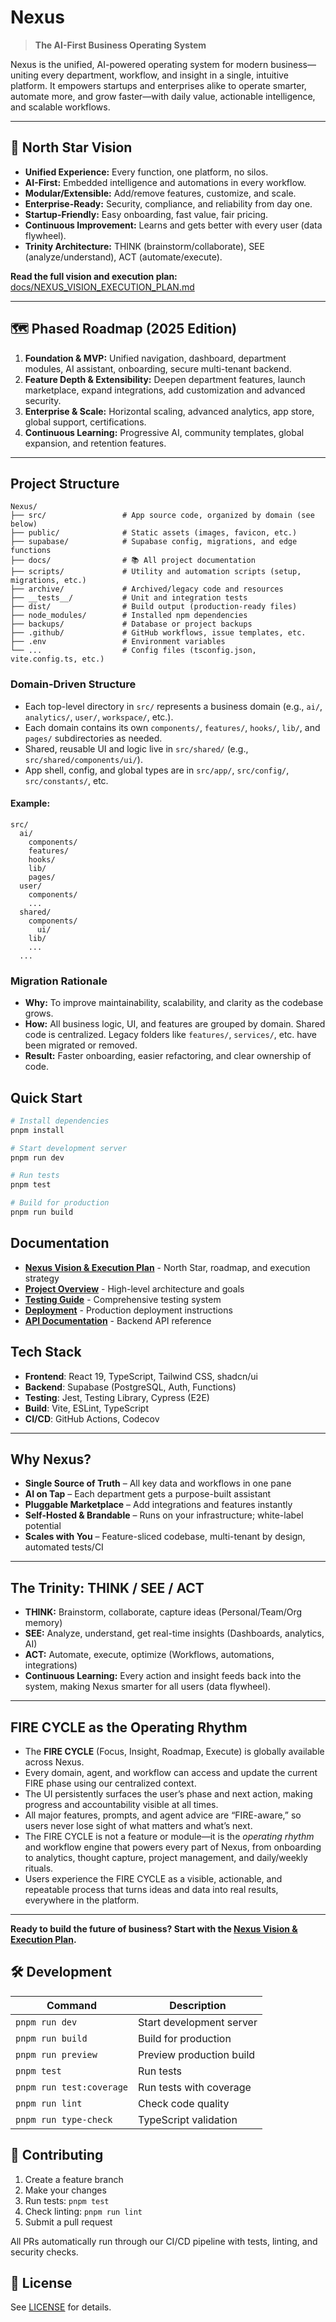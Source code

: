 # Nexus

> **The AI-First Business Operating System**

Nexus is the unified, AI-powered operating system for modern business—uniting every department, workflow, and insight in a single, intuitive platform. It empowers startups and enterprises alike to operate smarter, automate more, and grow faster—with daily value, actionable intelligence, and scalable workflows.

---

## 🚀 North Star Vision

- **Unified Experience:** Every function, one platform, no silos.
- **AI-First:** Embedded intelligence and automations in every workflow.
- **Modular/Extensible:** Add/remove features, customize, and scale.
- **Enterprise-Ready:** Security, compliance, and reliability from day one.
- **Startup-Friendly:** Easy onboarding, fast value, fair pricing.
- **Continuous Improvement:** Learns and gets better with every user (data flywheel).
- **Trinity Architecture:** THINK (brainstorm/collaborate), SEE (analyze/understand), ACT (automate/execute).

**Read the full vision and execution plan:** [docs/NEXUS_VISION_EXECUTION_PLAN.md](./docs/NEXUS_VISION_EXECUTION_PLAN.md)

---

## 🗺️ Phased Roadmap (2025 Edition)

1. **Foundation & MVP:** Unified navigation, dashboard, department modules, AI assistant, onboarding, secure multi-tenant backend.
2. **Feature Depth & Extensibility:** Deepen department features, launch marketplace, expand integrations, add customization and advanced security.
3. **Enterprise & Scale:** Horizontal scaling, advanced analytics, app store, global support, certifications.
4. **Continuous Learning:** Progressive AI, community templates, global expansion, and retention features.

---

## Project Structure

```
Nexus/
├── src/                 # App source code, organized by domain (see below)
├── public/              # Static assets (images, favicon, etc.)
├── supabase/            # Supabase config, migrations, and edge functions
├── docs/                # 📚 All project documentation
├── scripts/             # Utility and automation scripts (setup, migrations, etc.)
├── archive/             # Archived/legacy code and resources
├── __tests__/           # Unit and integration tests
├── dist/                # Build output (production-ready files)
├── node_modules/        # Installed npm dependencies
├── backups/             # Database or project backups
├── .github/             # GitHub workflows, issue templates, etc.
├── .env                 # Environment variables
└── ...                  # Config files (tsconfig.json, vite.config.ts, etc.)
```

### Domain-Driven Structure

- Each top-level directory in `src/` represents a business domain (e.g., `ai/`, `analytics/`, `user/`, `workspace/`, etc.).
- Each domain contains its own `components/`, `features/`, `hooks/`, `lib/`, and `pages/` subdirectories as needed.
- Shared, reusable UI and logic live in `src/shared/` (e.g., `src/shared/components/ui/`).
- App shell, config, and global types are in `src/app/`, `src/config/`, `src/constants/`, etc.

#### Example:
```
src/
  ai/
    components/
    features/
    hooks/
    lib/
    pages/
  user/
    components/
    ...
  shared/
    components/
      ui/
    lib/
    ...
  ...
```

### Migration Rationale

- **Why:** To improve maintainability, scalability, and clarity as the codebase grows.
- **How:** All business logic, UI, and features are grouped by domain. Shared code is centralized. Legacy folders like `features/`, `services/`, etc. have been migrated or removed.
- **Result:** Faster onboarding, easier refactoring, and clear ownership of code.

## Quick Start

```bash
# Install dependencies
pnpm install

# Start development server
pnpm run dev

# Run tests
pnpm test

# Build for production
pnpm run build
```

## Documentation

- **[Nexus Vision & Execution Plan](docs/NEXUS_VISION_EXECUTION_PLAN.md)** - North Star, roadmap, and execution strategy
- **[Project Overview](docs/PROJECT_OVERVIEW.md)** - High-level architecture and goals
- **[Testing Guide](docs/testing/TESTING_CHECKLIST.md)** - Comprehensive testing system
- **[Deployment](docs/deployment/DEPLOYMENT.md)** - Production deployment instructions
- **[API Documentation](docs/api.md)** - Backend API reference

## Tech Stack

- **Frontend**: React 19, TypeScript, Tailwind CSS, shadcn/ui
- **Backend**: Supabase (PostgreSQL, Auth, Functions)
- **Testing**: Jest, Testing Library, Cypress (E2E)
- **Build**: Vite, ESLint, TypeScript
- **CI/CD**: GitHub Actions, Codecov

---

## Why Nexus?

- **Single Source of Truth** – All key data and workflows in one pane
- **AI on Tap** – Each department gets a purpose-built assistant
- **Pluggable Marketplace** – Add integrations and features instantly
- **Self-Hosted & Brandable** – Runs on your infrastructure; white-label potential
- **Scales with You** – Feature-sliced codebase, multi-tenant by design, automated tests/CI

---

## The Trinity: THINK / SEE / ACT

- **THINK:** Brainstorm, collaborate, capture ideas (Personal/Team/Org memory)
- **SEE:** Analyze, understand, get real-time insights (Dashboards, analytics, AI)
- **ACT:** Automate, execute, optimize (Workflows, automations, integrations)
- **Continuous Learning:** Every action and insight feeds back into the system, making Nexus smarter for all users (data flywheel).

---

## FIRE CYCLE as the Operating Rhythm

- The **FIRE CYCLE** (Focus, Insight, Roadmap, Execute) is globally available across Nexus.
- Every domain, agent, and workflow can access and update the current FIRE phase using our centralized context.
- The UI persistently surfaces the user’s phase and next action, making progress and accountability visible at all times.
- All major features, prompts, and agent advice are “FIRE-aware,” so users never lose sight of what matters and what’s next.
- The FIRE CYCLE is not a feature or module—it is the *operating rhythm* and workflow engine that powers every part of Nexus, from onboarding to analytics, thought capture, project management, and daily/weekly rituals.
- Users experience the FIRE CYCLE as a visible, actionable, and repeatable process that turns ideas and data into real results, everywhere in the platform.

---

**Ready to build the future of business? Start with the [Nexus Vision & Execution Plan](docs/NEXUS_VISION_EXECUTION_PLAN.md).**

## 🛠️ **Development**

| Command | Description |
|---------|-------------|
| `pnpm run dev` | Start development server |
| `pnpm run build` | Build for production |
| `pnpm run preview` | Preview production build |
| `pnpm test` | Run tests |
| `pnpm run test:coverage` | Run tests with coverage |
| `pnpm run lint` | Check code quality |
| `pnpm run type-check` | TypeScript validation |

## 🤝 **Contributing**

1. Create a feature branch
2. Make your changes
3. Run tests: `pnpm test`
4. Check linting: `pnpm run lint`
5. Submit a pull request

All PRs automatically run through our CI/CD pipeline with tests, linting, and security checks.

## 📄 **License**

See [LICENSE](docs/LICENSE) for details. 